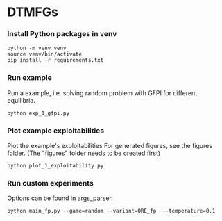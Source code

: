 # DTMFGs

### Install Python packages in venv
```
python -m venv venv
source venv/bin/activate
pip install -r requirements.txt
```

### Run example
Run a example, i.e. solving random problem with GFPI for different equilibria.
```
python exp_1_gfpi.py
```

### Plot example exploitabilities
Plot the example's exploitabilities For generated figures, see the figures folder. (The "figures" folder needs to be created first)
```
python plot_1_exploitability.py
```

### Run custom experiments
Options can be found in args_parser.
```
python main_fp.py --game=random --variant=QRE_fp  --temperature=0.1
```
